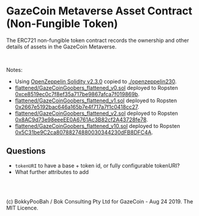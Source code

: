 # GazeCoin Metaverse Asset Contract (Non-Fungible Token)

The ERC721 non-fungible token contract records the ownership and other details of assets in the GazeCoin Metaverse.

<br />

Notes:

* Using [OpenZeppelin Solidity v2.3.0](https://github.com/OpenZeppelin/openzeppelin-contracts/tree/v2.3.0) copied to [./openzeppelin230](./openzeppelin230).
* [flattened/GazeCoinGoobers_flattened_v0.sol](flattened/GazeCoinGoobers_flattened_v0.sol) deployed to Ropsten [0xce8519ec0c7f8ef35a717be9867afca7f019869b](https://ropsten.etherscan.io/token/0xce8519ec0c7f8ef35a717be9867afca7f019869b).
* [flattened/GazeCoinGoobers_flattened_v1.sol](flattened/GazeCoinGoobers_flattened_v1.sol) deployed to Ropsten [0x2667e5192bac646a165b7e4f717a7f1c0418cc27](https://ropsten.etherscan.io/token/0x2667e5192bac646a165b7e4f717a7f1c0418cc27).
* [flattened/GazeCoinGoobers_flattened_v2.sol](flattened/GazeCoinGoobers_flattened_v2.sol) deployed to Ropsten [0x8AC9d73e98eeeEE0A6761Ac3B82cf2A43728fe78](https://ropsten.etherscan.io/token/0x8AC9d73e98eeeEE0A6761Ac3B82cf2A43728fe78).
* [flattened/GazeCoinGoobers_flattened_v10.sol](flattened/GazeCoinGoobers_flattened_v10.sol) deployed to Ropsten [0x5C31be9C2ca80788274880030344230dFB8DFC4A](https://ropsten.etherscan.io/token/0x5C31be9C2ca80788274880030344230dFB8DFC4A).

## Questions

* `tokenURI` to have a base + token id, or fully configurable tokenURI?
* What further attributes to add

<br />

<br />

(c) BokkyPooBah / Bok Consulting Pty Ltd for GazeCoin - Aug 24 2019. The MIT Licence.
